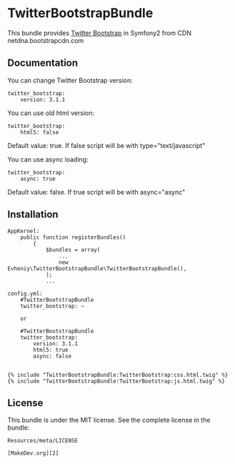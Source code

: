 TwitterBootstrapBundle
=================

This bundle provides [Twitter Bootstrap][1] in Symfony2 from CDN netdna.bootstrapcdn.com

Documentation
-------------

You can change Twitter Bootstrap version:

    twitter_bootstrap:
        version: 3.1.1

You can use old html version:

    twitter_bootstrap:
        html5: false

Default value: true. If false script will be with type="text/javascript"

You can use async loading:

    twitter_bootstrap:
        async: true

Default value: false. If true script will be with async="async"

Installation
------------

    AppKernel:
        public function registerBundles()
            {
                $bundles = array(
                    ...
                    new Evheniy\TwitterBootstrapBundle\TwitterBootstrapBundle(),
                );
                ...

    config.yml:
        #TwitterBootstrapBundle
        twitter_bootstrap: ~

        or

        #TwitterBootstrapBundle
        twitter_bootstrap:
            version: 3.1.1
            html5: true
            async: false


    {% include "TwitterBootstrapBundle:TwitterBootstrap:css.html.twig" %}
    {% include "TwitterBootstrapBundle:TwitterBootstrap:js.html.twig" %}

License
-------

This bundle is under the MIT license. See the complete license in the bundle:

    Resources/meta/LICENSE
    
    [MakeDev.org][2]

[1]:  http://getbootstrap.com/
[2]:  http://makedev.org/
